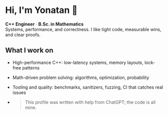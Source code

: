 # Hi, I'm Yonatan 👋

**C++ Engineer** · **B.Sc. in Mathematics**  
Systems, performance, and correctness. I like tight code, measurable wins, and clear proofs.

## What I work on
- High-performance C++: low-latency systems, memory layouts, lock-free patterns
- Math-driven problem solving: algorithms, optimization, probability
- Tooling and quality: benchmarks, sanitizers, fuzzing, CI that catches real issues

- > This profile was written with help from ChatGPT; the code is all mine.
